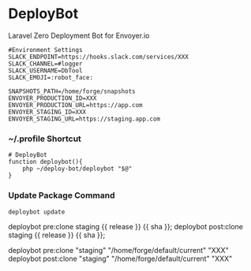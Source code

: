 # DeployBot
Laravel Zero Deployment Bot for Envoyer.io

```
#Environment Settings
SLACK_ENDPOINT=https://hooks.slack.com/services/XXX
SLACK_CHANNEL=#logger
SLACK_USERNAME=DbTool
SLACK_EMOJI=:robot_face:

SNAPSHOTS_PATH=/home/forge/snapshots
ENVOYER_PRODUCTION_ID=XXX
ENVOYER_PRODUCTION_URL=https://app.com
ENVOYER_STAGING_ID=XXX
ENVOYER_STAGING_URL=https://staging.app.com
```

### ~/.profile Shortcut
```
# DeployBot
function deploybot(){
    php ~/deploy-bot/deploybot "$@"
}
```

### Update Package Command
```
deploybot update
```

deploybot pre:clone staging {{ release }} {{ sha }};
deploybot post:clone staging {{ release }} {{ sha }};


deploybot pre:clone "staging" "/home/forge/default/current" "XXX"
deploybot post:clone "staging" "/home/forge/default/current" "XXX"
